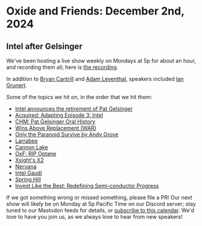 # Oxide and Friends: December 2nd, 2024

## Intel after Gelsinger

We've been hosting a live show weekly on Mondays at 5p for about an hour,
and recording them all; here is
[the recording](https://youtu.be/aMqrE2G3gBQ).

In addition to
[Bryan Cantrill](https://mastodon.social/@bcantrill) and
[Adam Leventhal](https://mastodon.social/@ahl),
speakers included
[Ian Grunert](https://hachyderm.io/@iangrunert).

Some of the topics we hit on, in the order that we hit them:

- [Intel announces the retirement of Pat Gelsinger](https://www.intel.com/content/www/us/en/newsroom/news/intel-ceo-news-dec-2024.html)
- [Acquired: Adapting Episode 3: Intel](https://www.acquired.fm/episodes/adapting-episode-3-intel)
- [CHM: Pat Gelsinger Oral History](https://www.youtube.com/watch?v=JTKkY2kZuEw)
- [Wins Above Replacement (WAR)](https://library.fangraphs.com/misc/war/)
- [Only the Paranoid Survive by Andy Grove](https://www.amazon.com/Only-Paranoid-Survive-Exploit-Challenge/dp/0385483821)
- [Larrabee](https://en.wikipedia.org/wiki/Larrabee_(microarchitecture))
- [Cannon Lake](https://en.wikipedia.org/wiki/Cannon_Lake_(microprocessor))
- [OxF: RIP Optane](https://share.transistor.fm/s/f2c3465b)
- [Xsight's X2](https://www.businesswire.com/news/home/20241014894143/en/Xsight-Labs-Announces-X2-Programmable-SDN-Ethernet-Switches-for-Hyperscale-and-Edge-Data-Centers-Optimized-for-the-AI-Factory-Era)
- [Nervana](https://en.wikipedia.org/wiki/Nervana_Systems)
- [Intel Gaudi](https://www.intel.com/content/www/us/en/products/details/processors/ai-accelerators/gaudi-overview.html)
- [Spring Hill](https://en.wikichip.org/wiki/intel/microarchitectures/spring_hill)
- [Invest Like the Best: Redefining Semi-conductor Progress](https://open.spotify.com/episode/5ctkLhOFff6G8qZ0FNb9VF)

If we got something wrong or missed something, please file a PR!
Our next show will likely be on Monday at 5p Pacific Time on our Discord
server; stay tuned to our Mastodon feeds for details, or [subscribe to this
calendar](https://calendar.google.com/calendar/ical/c_318925f4185aa71c4524d0d6127f31058c9e21f29f017d48a0fca6f564969cd0%40group.calendar.google.com/public/basic.ics).
We'd love to have you join us, as we always love to hear from new speakers!


